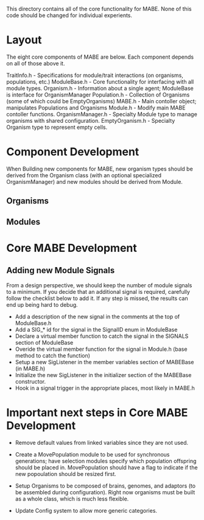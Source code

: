 This directory contains all of the core functionality for MABE.  None of this code should be
changed for individual experients.

# Layout

The eight core components of MABE are below.  Each component depends on all of those above it.

TraitInfo.h       - Specifications for module/trait interactions (on organisms, populations, etc.)
ModuleBase.h      - Core functionality for interfacing with all module types.
Organism.h        - Information about a single agent; ModuleBase is interface for OrganismManager
Population.h      - Collection of Organisms (some of which could be EmptyOrganisms)
MABE.h            - Main contoller object; manipulates Populations and Organisms
Module.h          - Modify main MABE contoller functions.
OrganismManager.h - Specialty Module type to manage organisms with shared configuration.
EmptyOrganism.h   - Specialty Organism type to represent empty cells.


# Component Development

When Building new components for MABE, new organism types should be derived from the Organism class (with an optional specialized OrganismManager) and new modules should be derived from Module.

## Organisms

## Modules


# Core MABE Development

## Adding new Module Signals

From a design perspective, we should keep the number of module signals to a minimum.  If you
decide that an additional signal is required, carefully follow the checklist below to add it.
If any step is missed, the results can end up being hard to debug.

* Add a description of the new signal in the comments at the top of ModuleBase.h
* Add a SIG_* id for the signal in the SignalID enum in ModuleBase
* Declare a virtual member function to catch the signal in the SIGNALS section of ModuleBase
* Overide the virtual member function for the signal in Module.h (base method to catch the function)
* Setup a new SigListener in the member variables section of MABEBase (in MABE.h)
* Initialize the new SigListener in the initializer section of the MABEBase constructor.
* Hook in a signal trigger in the appropriate places, most likely in MABE.h
  


# Important next steps in Core MABE Development

* Remove default values from linked variables since they are not used.

* Create a MovePopulation module to be used for synchronous generations; have selection modules specify which population offspring should be placed in.  MovePopulation should have a flag to indicate if the new popoulation should be resized first.

* Setup Organisms to be composed of brains, genomes, and adaptors (to be assembled during configuration).  Right now organisms must be built as a whole class, which is much less flexible.
  
* Update Config system to allow more generic categories.
